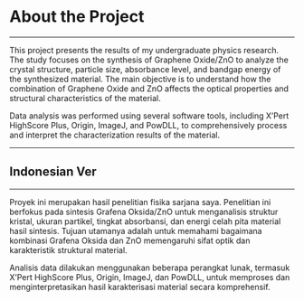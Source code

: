 # **About the Project** 

---

This project presents the results of my undergraduate physics research.
The study focuses on the synthesis of Graphene Oxide/ZnO to analyze the crystal structure, particle size, absorbance level, and bandgap energy of the synthesized material.
The main objective is to understand how the combination of Graphene Oxide and ZnO affects the optical properties and structural characteristics of the material.

Data analysis was performed using several software tools, including X’Pert HighScore Plus, Origin, ImageJ, and PowDLL, to comprehensively process and interpret the characterization results of the material.

---
## **Indonesian Ver**
---

Proyek ini merupakan hasil penelitian fisika sarjana saya. 
Penelitian ini berfokus pada sintesis Grafena Oksida/ZnO untuk menganalisis struktur kristal, ukuran partikel, tingkat absorbansi, dan energi celah pita material hasil sintesis.
Tujuan utamanya adalah untuk memahami bagaimana kombinasi Grafena Oksida dan ZnO memengaruhi sifat optik dan karakteristik struktural material.

Analisis data dilakukan menggunakan beberapa perangkat lunak, termasuk X’Pert HighScore Plus, Origin, ImageJ, dan PowDLL, untuk memproses dan menginterpretasikan hasil karakterisasi material secara komprehensif.
